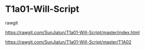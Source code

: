 # T1a01-Will-Script



rawgit

https://rawgit.com/SunJialun/T1a01-Will-Script/master/index.html

https://rawgit.com/SunJialun/T1a01-Will-Script/master/T1A02
